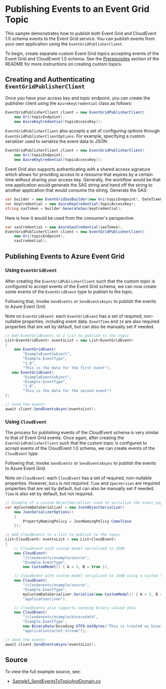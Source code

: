 # Publishing Events to an Event Grid Topic

This sample demonstrates how to publish both Event Grid and CloudEvent 1.0 schema events to the Event Grid service. You can publish events from your own application using the `EventGridPublisherClient`.

To begin, create separate custom Event Grid topics accepting events of the Event Grid and CloudEvent 1.0 schema. See the [Prerequisites](https://github.com/Azure/azure-sdk-for-net/blob/master/sdk/eventgrid/Azure.Messaging.EventGrid/#prerequisites) section of the README for more instructions on creating custom topics.

## Creating and Authenticating `EventGridPublisherClient`
Once you have your access key and topic endpoint, you can create the publisher client using the `AzureKeyCredential` class as follows:
```C# Snippet:CreateClient
EventGridPublisherClient client = new EventGridPublisherClient(
    new Uri(topicEndpoint),
    new AzureKeyCredential(topicAccessKey));
```
`EventGridPublisherClient` also accepts a set of configuring options through `EventGridPublisherClientOptions`. For example, specifying a custom serializer used to serialize the event data to JSON:

```C# Snippet:CreateClientWithOptions
EventGridPublisherClient client = new EventGridPublisherClient(
    new Uri(topicEndpoint),
    new AzureKeyCredential(topicAccessKey));
```
Event Grid also supports authenticating with a shared access signature which allows for providing access to a resource that expires by a certain time without sharing your access key. 
Generally, the workflow would be that one application would generate the SAS string and hand off the string to another application that would consume the string.
Generate the SAS:
```C# Snippet:GenerateSas
var builder = new EventGridSasBuilder(new Uri(topicEndpoint), DateTimeOffset.Now.AddHours(1));
var keyCredential = new AzureKeyCredential(topicAccessKey);
string sasToken = builder.GenerateSas(keyCredential);
```

Here is how it would be used from the consumer's perspective:
```C# Snippet:AuthenticateWithSas
var sasCredential = new AzureSasCredential(sasToken);
EventGridPublisherClient client = new EventGridPublisherClient(
    new Uri(topicEndpoint),
    sasCredential);
```

## Publishing Events to Azure Event Grid
### Using `EventGridEvent`
After creating the `EventGridPublisherClient` such that the custom topic is configured to accept events of the Event Grid schema, we can now create some events of the `EventGridEvent` type to publish to the topic.

Following that, invoke `SendEvents` or `SendEventsAsync` to publish the events to Azure Event Grid.

Note on `EventGridEvent`: each `EventGridEvent` has a set of required, non-nullable properties, including event data. `EventTime` and `Id` are also required properties that are set by default, but can also be manually set if needed.

```C# Snippet:SendEGEventsToTopic
// Add EventGridEvents to a list to publish to the topic
List<EventGridEvent> eventsList = new List<EventGridEvent>
{
    new EventGridEvent(
        "ExampleEventSubject",
        "Example.EventType",
        "1.0",
        "This is the data for the first event"),
   new EventGridEvent(
        "ExampleEventSubject",
        "Example.EventType",
        "1.0",
        "This is the data for the second event")
};

// Send the events
await client.SendEventsAsync(eventsList);
```

### Using `CloudEvent`
The process for publishing events of the CloudEvent schema is very similar to that of Event Grid events. Once again, after creating the `EventGridPublisherClient` such that the custom topic is configured to accept events of the CloudEvent 1.0 schema, we can create events of the `CloudEvent` type.

Following that, invoke `SendEvents` or `SendEventsAsync` to publish the events to Azure Event Grid.

Note on `CloudEvent`: each `CloudEvent` has a set of required, non-nullable properties. However, `Data` is *not required*. `Time` and `SpecVersion` are required properties that are set by default, but can also be manually set if needed. `Time` is also set by default, but not required.

```C# Snippet:SendCloudEventsToTopic
// Example of a custom ObjectSerializer used to serialize the event payload to JSON
var myCustomDataSerializer = new JsonObjectSerializer(
    new JsonSerializerOptions()
    {
        PropertyNamingPolicy = JsonNamingPolicy.CamelCase
    });

// Add CloudEvents to a list to publish to the topic
List<CloudEvent> eventsList = new List<CloudEvent>
{
    // CloudEvent with custom model serialized to JSON
    new CloudEvent(
        "/cloudevents/example/source",
        "Example.EventType",
        new CustomModel() { A = 5, B = true }),

    // CloudEvent with custom model serialized to JSON using a custom serializer
    new CloudEvent(
        "/cloudevents/example/source",
        "Example.EventType",
        myCustomDataSerializer.Serialize(new CustomModel() { A = 5, B = true }),
        "application/json"),

    // CloudEvents also supports sending binary-valued data
    new CloudEvent(
        "/cloudevents/example/binarydata",
        "Example.EventType",
        new BinaryData(Encoding.UTF8.GetBytes("This is treated as binary data")),
        "application/octet-stream")};

// Send the events
await client.SendEventsAsync(eventsList);
```

## Source

To view the full example source, see:
- [Sample1_SendEventsToTopicAndDomain.cs](https://github.com/Azure/azure-sdk-for-net/blob/master/sdk/eventgrid/Azure.Messaging.EventGrid/tests/Samples/Sample1_SendEventsToTopicAndDomain.cs)
